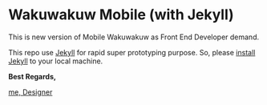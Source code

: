 Wakuwakuw Mobile (with Jekyll)
=========

This is new version of Mobile Wakuwakuw as Front End Developer demand.

This repo use [Jekyll] for rapid super prototyping purpose.
So, please [install Jekyll] to your local machine.

**Best Regards,**

[me, Designer]



[me, Designer]:http://bedeute.com/
[install Jekyll]:http://jekyllrb.com/docs/installation/
[jekyll]:http://jekyllrb.com/
